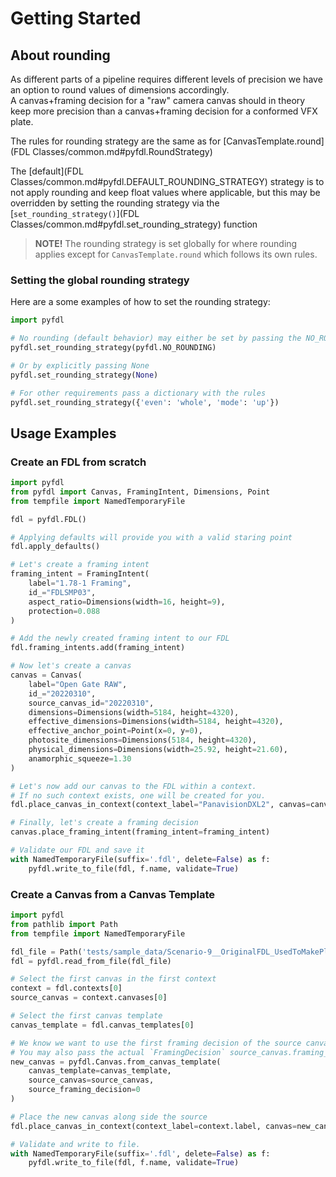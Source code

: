 # Getting Started

## About rounding
As different parts of a pipeline requires different levels of precision we have an option to 
round values of dimensions accordingly.  
A canvas+framing decision for a "raw" camera canvas should in theory keep more precision than a 
canvas+framing decision for a conformed VFX plate. 

The rules for rounding strategy are the same as for [CanvasTemplate.round](FDL Classes/common.md#pyfdl.RoundStrategy)


The [default](FDL Classes/common.md#pyfdl.DEFAULT_ROUNDING_STRATEGY) strategy is to not apply rounding and keep float values where applicable, but this may be 
overridden by setting the rounding strategy via the 
[`set_rounding_strategy()`](FDL Classes/common.md#pyfdl.set_rounding_strategy) function

> **NOTE!** The rounding strategy is set globally for where rounding applies except for `CanvasTemplate.round` 
> which follows its own rules.

### Setting the global rounding strategy
Here are a some examples of how to set the rounding strategy:
```python
import pyfdl

# No rounding (default behavior) may either be set by passing the NO_ROUNDING variable
pyfdl.set_rounding_strategy(pyfdl.NO_ROUNDING)

# Or by explicitly passing None
pyfdl.set_rounding_strategy(None)

# For other requirements pass a dictionary with the rules
pyfdl.set_rounding_strategy({'even': 'whole', 'mode': 'up'})
```

## Usage Examples
### Create an FDL from scratch

```python
import pyfdl
from pyfdl import Canvas, FramingIntent, Dimensions, Point
from tempfile import NamedTemporaryFile

fdl = pyfdl.FDL()

# Applying defaults will provide you with a valid staring point 
fdl.apply_defaults()

# Let's create a framing intent
framing_intent = FramingIntent(
    label="1.78-1 Framing",
    id_="FDLSMP03",
    aspect_ratio=Dimensions(width=16, height=9),
    protection=0.088
)

# Add the newly created framing intent to our FDL
fdl.framing_intents.add(framing_intent)

# Now let's create a canvas
canvas = Canvas(
    label="Open Gate RAW",
    id_="20220310",
    source_canvas_id="20220310",
    dimensions=Dimensions(width=5184, height=4320),
    effective_dimensions=Dimensions(width=5184, height=4320),
    effective_anchor_point=Point(x=0, y=0),
    photosite_dimensions=Dimensions(5184, height=4320),
    physical_dimensions=Dimensions(width=25.92, height=21.60),
    anamorphic_squeeze=1.30
)

# Let's now add our canvas to the FDL within a context.
# If no such context exists, one will be created for you.
fdl.place_canvas_in_context(context_label="PanavisionDXL2", canvas=canvas)

# Finally, let's create a framing decision
canvas.place_framing_intent(framing_intent=framing_intent)

# Validate our FDL and save it
with NamedTemporaryFile(suffix='.fdl', delete=False) as f:
    pyfdl.write_to_file(fdl, f.name, validate=True)
```

### Create a Canvas from a Canvas Template
```python
import pyfdl
from pathlib import Path
from tempfile import NamedTemporaryFile

fdl_file = Path('tests/sample_data/Scenario-9__OriginalFDL_UsedToMakePlate.fdl')
fdl = pyfdl.read_from_file(fdl_file)

# Select the first canvas in the first context
context = fdl.contexts[0]
source_canvas = context.canvases[0]

# Select the first canvas template
canvas_template = fdl.canvas_templates[0]

# We know we want to use the first framing decision of the source canvas, so we pass index 0
# You may also pass the actual `FramingDecision` source_canvas.framing_decisions[0]
new_canvas = pyfdl.Canvas.from_canvas_template(
    canvas_template=canvas_template,
    source_canvas=source_canvas,
    source_framing_decision=0
)

# Place the new canvas along side the source 
fdl.place_canvas_in_context(context_label=context.label, canvas=new_canvas)

# Validate and write to file.
with NamedTemporaryFile(suffix='.fdl', delete=False) as f:
    pyfdl.write_to_file(fdl, f.name, validate=True)
```
